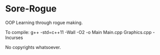 # Sore-Rogue
OOP Learning through rogue making.

To compile: g++ -std=c++11 -Wall -O2 -o Main Main.cpp Graphics.cpp -lncurses

No copyrights whatsoever.
